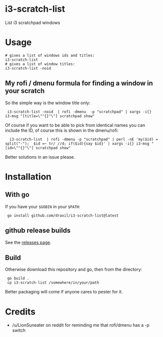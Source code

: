 # i3-scratch-list
List i3 scratchpad windows

# Usage
``` 
# gives a list of windows ids and titles:
i3-scratch-list 
# gives a list of window titles:
i3-scratch-list -noid
```
## My rofi / dmenu formula for finding a window in your scratch

So the simple way is the window title only:
```
 i3-scratch-list -noid  | rofi -dmenu  -p "scratchpad" | xargs -i{} i3-msg "[title=\""{}"\"] scratchpad show"
```
Of course if you want to be able to pick from identical names you can include the ID, of course this is shown in the dmenu/rofi:
```
  i3-scratch-list  | rofi -dmenu -p "scratchpad" | perl -nE 'my($id) = split("-");  $id =~ tr/ //d; if($id){say $id}' | xargs -i{} i3-msg "[id=\""{}"\"] scratchpad show"
```

Better solutions in an issue please.

# Installation

## With go

If you have your `$GOBIN` in your `$PATH`:
```
 go install github.com/draxil/i3-scratch-list@latest
```

## github release builds

See the [releases page](https://github.com/draxil/i3-scratch-list/releases).

## Build
Otherwise download this repository and go, then from the directory:
```
 go build .
 cp i3-scratch-list /somewhere/in/your/path
```

Better packaging will come if anyone cares to pester for it.


# Credits

- /u/LionSuneater on reddit for reminding me that rofi/dmenu has a -p switch

